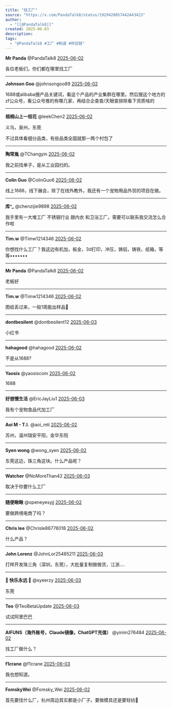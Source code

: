 ```yaml
---
title: "找工厂"
source: "https://x.com/PandaTalk8/status/1929420857442443423"
author:
  - "[[@PandaTalk8]]"
created: 2025-06-03
description:
tags:
  - "@PandaTalk8 #工厂 #制造 #供应链"
---
```

**Mr Panda** @PandaTalk8 [2025-06-02](https://x.com/PandaTalk8/status/1929420857442443423)

各位老板们，你们都在哪里找工厂

---

**Johnson Goo** @johnsongoo89 [2025-06-02](https://x.com/johnsongoo89/status/1929427054304579855)

1688或alibaba搜产品关键词，看这个产品的产业集群在哪里。然后搜这个地方的zf公众号，看公众号推的有哪几家，再结合企查查/天眼查排除看下资质啥的

---

**梧桐山上一枝花** @leekChen2 [2025-06-02](https://x.com/leekChen2/status/1929447583295897792)

义乌，泉州，东莞

不过具体看细分品类，有些品类全国就那一两个村包了

---

**陶常胤** @TChangyin [2025-06-02](https://x.com/TChangyin/status/1929423789839818927)

我之前找单子，是从工业园扫的。

---

**Colin Guo** @ColinGuo6 [2025-06-02](https://x.com/ColinGuo6/status/1929514174549266624)

线上1688，线下展会，除了在线外教外，我还有一个宠物用品外贸的项目在做。

---

**库^\_** @chenzijie9898 [2025-06-02](https://x.com/chenzijie9898/status/1929475784395174341)

我手里有一大堆工厂 不锈钢行业 跟内衣 和卫浴工厂。需要可以联系我交流怎么合作啦

---

**Tim.w** @Timw1214346 [2025-06-02](https://x.com/Timw1214346/status/1929515670862983317)

你想找什么工厂？我这边有机加，板金，3d打印，冲压，铸铝，铸铁，纸箱，等等•••••••

---

**Mr Panda** @PandaTalk8 [2025-06-02](https://x.com/PandaTalk8/status/1929521713114763304)

老板好

---

**Tim.w** @Timw1214346 [2025-06-02](https://x.com/Timw1214346/status/1929522118028337611)

图纸丢过来，一般1周能出样品🤣

---

**dontbesilent** @dontbesilent12 [2025-06-03](https://x.com/dontbesilent12/status/1929772112753184787)

小红书

---

**hahagood** @hahagood [2025-06-02](https://x.com/hahagood/status/1929425250388721834)

不是从1688?

---

**Yaosis** @yaosiscom [2025-06-02](https://x.com/yaosiscom/status/1929452887815708689)

1688

---

**好想慢生活** @EricJayLiu1 [2025-06-03](https://x.com/EricJayLiu1/status/1929782378194506084)

我有个宠物食品代加工厂

---

**Aoi M - T.I.** @aoi\_mti [2025-06-02](https://x.com/aoi_mti/status/1929425657856975023)

苏州，温州瑞安平阳，金华东阳

---

**Syen wong** @wong\_syen [2025-06-02](https://x.com/wong_syen/status/1929425577993461912)

东莞这边，珠三角这块。什么产品呢？

---

**Watcher** @NoMoreThan42 [2025-06-03](https://x.com/NoMoreThan42/status/1929748543461642612)

取决于你要什么工厂

---

**随便瞅瞅** @openeyesyjj [2025-06-02](https://x.com/openeyesyjj/status/1929580751441272904)

要做跨境电商了吗？

---

**Chris lee** @Chrisle86776018 [2025-06-02](https://x.com/Chrisle86776018/status/1929476851296084035)

什么产品？

---

**John Lorenz** @JohnLor25485211 [2025-06-03](https://x.com/JohnLor25485211/status/1929750078497214970)

打样开发珠三角（深圳，东莞），大批量复制做做货，江浙....

---

** 快乐永远 ** @syeerzy [2025-06-03](https://x.com/syeerzy/status/1929779768427483226)

东莞

---

**Teo** @TeoBetaUpdate [2025-06-03](https://x.com/TeoBetaUpdate/status/1929760788195299483)

试试阿里巴巴

---

**AIFUNS（海外账号，Claude镜像，ChatGPT充值）** @yinim276484 [2025-06-02](https://x.com/yinim276484/status/1929489743676596299)

找工厂做什么？

---

**f1crane** @f1crane [2025-06-03](https://x.com/f1crane/status/1929771036079464878)

我也想知道。

---

**FomskyWei** @Fomsky\_Wei [2025-06-02](https://x.com/Fomsky_Wei/status/1929471311132381275)

首先要找什么厂，杭州周边其实都是小厂子。要做模具还是要轻纺🤣